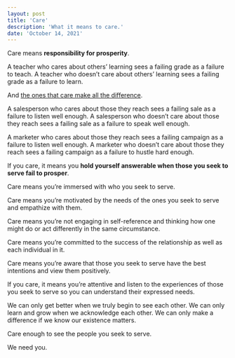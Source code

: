 ```yaml
---
layout: post
title: 'Care'
description: 'What it means to care.'
date: 'October 14, 2021'
---
```


Care means **responsibility for prosperity**.

A teacher who cares about others’ learning sees a failing grade as a failure to teach. A teacher who doesn’t care about others’ learning sees a failing grade as a failure to learn.

And [the ones that care make all the difference](https://lukasmurdock.com/late-work/).

A salesperson who cares about those they reach sees a failing sale as a failure to listen well enough. A salesperson who doesn’t care about those they reach sees a failing sale as a failure to speak well enough.

A marketer who cares about those they reach sees a failing campaign as a failure to listen well enough. A marketer who doesn’t care about those they reach sees a failing campaign as a failure to hustle hard enough.

If you care, it means you **hold yourself answerable when those you seek to serve fail to prosper**.

Care means you’re immersed with who you seek to serve.

Care means you’re motivated by the needs of the ones you seek to serve and empathize with them.

Care means you’re not engaging in self-reference and thinking how one might do or act differently in the same circumstance.

Care means you’re committed to the success of the relationship as well as each individual in it.

Care means you’re aware that those you seek to serve have the best intentions and view them positively.

If you care, it means you’re attentive and listen to the experiences of those you seek to serve so you can understand their expressed needs.

We can only get better when we truly begin to see each other. We can only learn and grow when we acknowledge each other. We can only make a difference if we know our existence matters.

Care enough to see the people you seek to serve.

We need you.